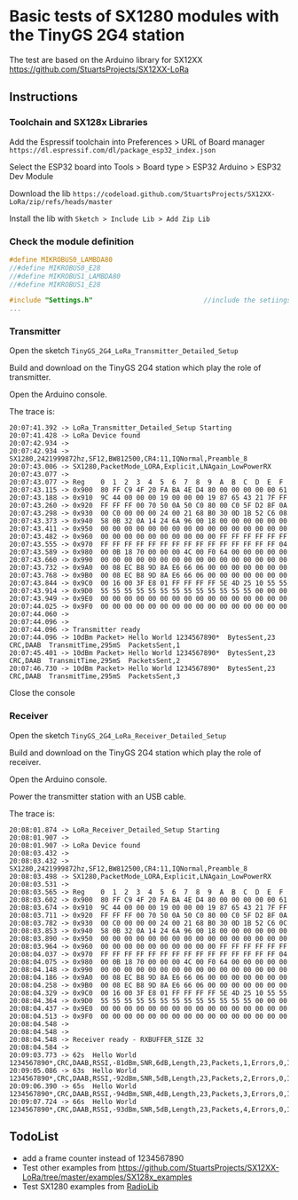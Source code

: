 # Basic tests of SX1280 modules with the TinyGS 2G4 station

The test are based on the Arduino library for SX12XX https://github.com/StuartsProjects/SX12XX-LoRa

## Instructions

### Toolchain and SX128x Libraries

Add the Espressif toolchain into Preferences > URL of Board manager `https://dl.espressif.com/dl/package_esp32_index.json`

Select the ESP32 board into Tools > Board type > ESP32 Arduino > ESP32 Dev Module

Download the lib `https://codeload.github.com/StuartsProjects/SX12XX-LoRa/zip/refs/heads/master`

Install the lib with `Sketch > Include Lib > Add Zip Lib`

### Check the module definition

```c
#define MIKROBUS0_LAMBDA80
//#define MIKROBUS0_E28
//#define MIKROBUS1_LAMBDA80
//#define MIKROBUS1_E28

#include "Settings.h"                            //include the setiings file, frequencies, LoRa settings etc   
...
```

### Transmitter

Open the sketch `TinyGS_2G4_LoRa_Transmitter_Detailed_Setup`

Build and download on the TinyGS 2G4 station which play the role of transmitter.

Open the Arduino console.

The trace is:
```
20:07:41.392 -> LoRa_Transmitter_Detailed_Setup Starting
20:07:41.428 -> LoRa Device found
20:07:42.934 -> 
20:07:42.934 -> SX1280,2421999872hz,SF12,BW812500,CR4:11,IQNormal,Preamble_8
20:07:43.006 -> SX1280,PacketMode_LORA,Explicit,LNAgain_LowPowerRX
20:07:43.077 -> 
20:07:43.077 -> Reg    0  1  2  3  4  5  6  7  8  9  A  B  C  D  E  F
20:07:43.115 -> 0x900  80 FF C9 4F 20 FA BA 4E D4 80 00 00 00 00 00 61 
20:07:43.188 -> 0x910  9C 44 00 00 00 19 00 00 00 19 87 65 43 21 7F FF 
20:07:43.260 -> 0x920  FF FF FF 00 70 50 0A 50 C0 80 00 C0 5F D2 8F 0A 
20:07:43.298 -> 0x930  00 C0 00 00 00 24 00 21 68 B0 30 0D 1B 52 C6 08 
20:07:43.373 -> 0x940  58 0B 32 0A 14 24 6A 96 00 18 00 00 00 00 00 00 
20:07:43.411 -> 0x950  00 00 00 00 00 00 00 00 00 00 00 00 00 00 00 00 
20:07:43.482 -> 0x960  00 00 00 00 00 00 00 00 00 00 FF FF FF FF FF FF 
20:07:43.555 -> 0x970  FF FF FF FF FF FF FF FF FF FF FF FF FF FF FF 04 
20:07:43.589 -> 0x980  00 0B 18 70 00 00 00 4C 00 F0 64 00 00 00 00 00 
20:07:43.660 -> 0x990  00 00 00 00 00 00 00 00 00 00 00 00 00 00 00 00 
20:07:43.732 -> 0x9A0  00 08 EC B8 9D 8A E6 66 06 00 00 00 00 00 00 00 
20:07:43.768 -> 0x9B0  00 08 EC B8 9D 8A E6 66 06 00 00 00 00 00 00 00 
20:07:43.844 -> 0x9C0  00 16 00 3F E8 01 FF FF FF FF 5E 4D 25 10 55 55 
20:07:43.914 -> 0x9D0  55 55 55 55 55 55 55 55 55 55 55 55 55 00 00 00 
20:07:43.949 -> 0x9E0  00 00 00 00 00 00 00 00 00 00 00 00 00 00 00 00 
20:07:44.025 -> 0x9F0  00 00 00 00 00 00 00 00 00 00 00 00 00 00 00 00 
20:07:44.060 -> 
20:07:44.096 -> 
20:07:44.096 -> Transmitter ready
20:07:44.096 -> 10dBm Packet> Hello World 1234567890*  BytesSent,23  CRC,DAAB  TransmitTime,295mS  PacketsSent,1
20:07:45.401 -> 10dBm Packet> Hello World 1234567890*  BytesSent,23  CRC,DAAB  TransmitTime,295mS  PacketsSent,2
20:07:46.730 -> 10dBm Packet> Hello World 1234567890*  BytesSent,23  CRC,DAAB  TransmitTime,295mS  PacketsSent,3
```

Close the console

### Receiver

Open the sketch `TinyGS_2G4_LoRa_Receiver_Detailed_Setup`

Build and download on the TinyGS 2G4 station which play the role of receiver.

Open the Arduino console.

Power the transmitter station with an USB cable.

The trace is:
```
20:08:01.874 -> LoRa_Receiver_Detailed_Setup Starting
20:08:01.907 -> 
20:08:01.907 -> LoRa Device found
20:08:03.432 -> 
20:08:03.432 -> SX1280,2421999872hz,SF12,BW812500,CR4:11,IQNormal,Preamble_8
20:08:03.498 -> SX1280,PacketMode_LORA,Explicit,LNAgain_LowPowerRX
20:08:03.531 -> 
20:08:03.565 -> Reg    0  1  2  3  4  5  6  7  8  9  A  B  C  D  E  F
20:08:03.602 -> 0x900  80 FF C9 4F 20 FA BA 4E D4 80 00 00 00 00 00 61 
20:08:03.674 -> 0x910  9C 44 00 00 00 19 00 00 00 19 87 65 43 21 7F FF 
20:08:03.711 -> 0x920  FF FF FF 00 70 50 0A 50 C0 80 00 C0 5F D2 8F 0A 
20:08:03.782 -> 0x930  00 C0 00 00 00 24 00 21 68 B0 30 0D 1B 52 C6 0C 
20:08:03.853 -> 0x940  58 0B 32 0A 14 24 6A 96 00 18 00 00 00 00 00 00 
20:08:03.890 -> 0x950  00 00 00 00 00 00 00 00 00 00 00 00 00 00 00 00 
20:08:03.964 -> 0x960  00 00 00 00 00 00 00 00 00 00 FF FF FF FF FF FF 
20:08:04.037 -> 0x970  FF FF FF FF FF FF FF FF FF FF FF FF FF FF FF 04 
20:08:04.075 -> 0x980  00 0B 18 70 00 00 00 4C 00 F0 64 00 00 00 00 00 
20:08:04.148 -> 0x990  00 00 00 00 00 00 00 00 00 00 00 00 00 00 00 00 
20:08:04.186 -> 0x9A0  00 08 EC B8 9D 8A E6 66 06 00 00 00 00 00 00 00 
20:08:04.258 -> 0x9B0  00 08 EC B8 9D 8A E6 66 06 00 00 00 00 00 00 00 
20:08:04.329 -> 0x9C0  00 16 00 3F E8 01 FF FF FF FF 5E 4D 25 10 55 55 
20:08:04.364 -> 0x9D0  55 55 55 55 55 55 55 55 55 55 55 55 55 00 00 00 
20:08:04.437 -> 0x9E0  00 00 00 00 00 00 00 00 00 00 00 00 00 00 00 00 
20:08:04.513 -> 0x9F0  00 00 00 00 00 00 00 00 00 00 00 00 00 00 00 00 
20:08:04.548 -> 
20:08:04.548 -> 
20:08:04.548 -> Receiver ready - RXBUFFER_SIZE 32
20:08:04.584 -> 
20:09:03.773 -> 62s  Hello World 1234567890*,CRC,DAAB,RSSI,-81dBm,SNR,6dB,Length,23,Packets,1,Errors,0,IRQreg,8012
20:09:05.086 -> 63s  Hello World 1234567890*,CRC,DAAB,RSSI,-92dBm,SNR,5dB,Length,23,Packets,2,Errors,0,IRQreg,8012
20:09:06.390 -> 65s  Hello World 1234567890*,CRC,DAAB,RSSI,-94dBm,SNR,4dB,Length,23,Packets,3,Errors,0,IRQreg,8012
20:09:07.724 -> 66s  Hello World 1234567890*,CRC,DAAB,RSSI,-93dBm,SNR,5dB,Length,23,Packets,4,Errors,0,IRQreg,8012
```


## TodoList
* add a frame counter instead of 1234567890
* Test other examples from https://github.com/StuartsProjects/SX12XX-LoRa/tree/master/examples/SX128x_examples
* Test SX1280 examples from [RadioLib](https://github.com/jgromes/RadioLib/tree/master/examples/SX128x)
